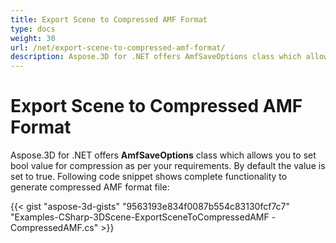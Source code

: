 ```yaml
---
title: Export Scene to Compressed AMF Format
type: docs
weight: 30
url: /net/export-scene-to-compressed-amf-format/
description: Aspose.3D for .NET offers AmfSaveOptions class which allows you to set bool value for compression as per your requirements. By default the value is set to true. 
---
```


# **Export Scene to Compressed AMF Format**
Aspose.3D for .NET offers **AmfSaveOptions** class which allows you to set bool value for compression as per your requirements. By default the value is set to true. Following code snippet shows complete functionality to generate compressed AMF format file:

{{< gist "aspose-3d-gists" "9563193e834f0087b554c83130fcf7c7" "Examples-CSharp-3DScene-ExportSceneToCompressedAMF -CompressedAMF.cs" >}}
